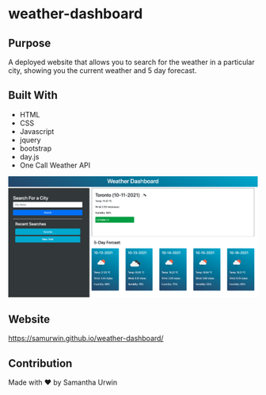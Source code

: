 # weather-dashboard

## Purpose
A deployed website that allows you to search for the weather in a particular city, showing you the current weather and 5 day forecast.

## Built With 
* HTML
* CSS
* Javascript 
* jquery
* bootstrap
* day.js
* One Call Weather API

![Screenshot of Webpage](./weather-screen-shot.png)

## Website
https://samurwin.github.io/weather-dashboard/

## Contribution
Made with ❤️ by Samantha Urwin